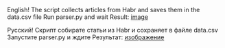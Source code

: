 English!
The script collects articles from Habr and saves them in the data.csv file
Run parser.py and wait
Result:
[image](https://user-images.githubusercontent.com/76254668/128637380-4b716a81-52ea-4614-8faf-2c2c05415822.png)


Русский!
Скрипт собирате статьи из Habr и сохраняет в файле data.csv 
Запустите parser.py и ждите
Результат:
[изображение](https://user-images.githubusercontent.com/76254668/128637380-4b716a81-52ea-4614-8faf-2c2c05415822.png)

